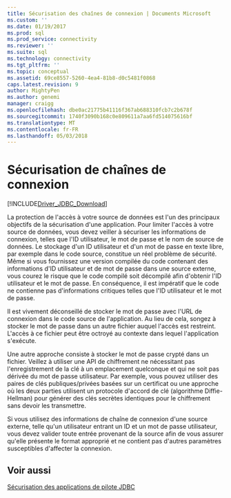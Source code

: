 ```yaml
---
title: Sécurisation des chaînes de connexion | Documents Microsoft
ms.custom: ''
ms.date: 01/19/2017
ms.prod: sql
ms.prod_service: connectivity
ms.reviewer: ''
ms.suite: sql
ms.technology: connectivity
ms.tgt_pltfrm: ''
ms.topic: conceptual
ms.assetid: 69ce8557-5260-4ea4-81b8-d0c5481f0868
caps.latest.revision: 9
author: MightyPen
ms.author: genemi
manager: craigg
ms.openlocfilehash: dbe0ac21775b41116f367ab688310fcb7c2b678f
ms.sourcegitcommit: 1740f3090b168c0e809611a7aa6fd514075616bf
ms.translationtype: MT
ms.contentlocale: fr-FR
ms.lasthandoff: 05/03/2018
---
```

# <a name="securing-connection-strings"></a>Sécurisation de chaînes de connexion
[!INCLUDE[Driver_JDBC_Download](../../includes/driver_jdbc_download.md)]

  La protection de l'accès à votre source de données est l'un des principaux objectifs de la sécurisation d'une application. Pour limiter l'accès à votre source de données, vous devez veiller à sécuriser les informations de connexion, telles que l'ID utilisateur, le mot de passe et le nom de source de données. Le stockage d'un ID utilisateur et d'un mot de passe en texte libre, par exemple dans le code source, constitue un réel problème de sécurité. Même si vous fournissez une version compilée du code contenant des informations d'ID utilisateur et de mot de passe dans une source externe, vous courez le risque que le code compilé soit décompilé afin d'obtenir l'ID utilisateur et le mot de passe. En conséquence, il est impératif que le code ne contienne pas d'informations critiques telles que l'ID utilisateur et le mot de passe.  
  
 Il est vivement déconseillé de stocker le mot de passe avec l'URL de connexion dans le code source de l'application. Au lieu de cela, songez à stocker le mot de passe dans un autre fichier auquel l'accès est restreint. L'accès à ce fichier peut être octroyé au contexte dans lequel l'application s'exécute.  
  
 Une autre approche consiste à stocker le mot de passe crypté dans un fichier. Veillez à utiliser une API de chiffrement ne nécessitant pas l'enregistrement de la clé à un emplacement quelconque et qui ne soit pas dérivée du mot de passe utilisateur. Par exemple, vous pouvez utiliser des paires de clés publiques/privées basées sur un certificat ou une approche où les deux parties utilisent un protocole d'accord de clé (algorithme Diffie-Hellman) pour générer des clés secrètes identiques pour le chiffrement sans devoir les transmettre.  
  
 Si vous utilisez des informations de chaîne de connexion d'une source externe, telle qu'un utilisateur entrant un ID et un mot de passe utilisateur, vous devez valider toute entrée provenant de la source afin de vous assurer qu'elle présente le format approprié et ne contient pas d'autres paramètres susceptibles d'affecter la connexion.  
  
## <a name="see-also"></a>Voir aussi  
 [Sécurisation des applications de pilote JDBC](../../connect/jdbc/securing-jdbc-driver-applications.md)  
  
  
